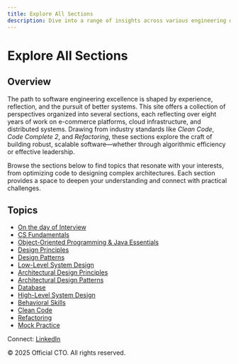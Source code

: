 ```yaml
---
title: Explore All Sections
description: Dive into a range of insights across various engineering domains, from algorithms to system design, drawn from real-world experience in scalable systems.
---
```


# Explore All Sections

## Overview
The path to software engineering excellence is shaped by experience, reflection, and the pursuit of better systems. This site offers a collection of perspectives organized into several sections, each reflecting over eight years of work on e-commerce platforms, cloud infrastructure, and distributed systems. Drawing from industry standards like *Clean Code*, *Code Complete 2*, and *Refactoring*, these sections explore the craft of building robust, scalable software—whether through algorithmic efficiency or effective leadership.

Browse the sections below to find topics that resonate with your interests, from optimizing code to designing complex architectures. Each section provides a space to deepen your understanding and connect with practical challenges.



## Topics
- [On the day of Interview](/interview-section/facing-interviews)
- [CS Fundamentals](/interview-section/fundamentals)
- [Object-Oriented Programming & Java Essentials](/interview-section/oop-java)
- [Design Principles](/interview-section/design-principles)
- [Design Patterns](/interview-section/design-patterns)
- [Low-Level System Design](/interview-section/lld)
- [Architectural Design Principles](/interview-section/architectural-design-principles)
- [Architectural Design Patterns](/interview-section/architectural-design-patterns)
- [Database](/interview-section/database)
- [High-Level System Design](/interview-section/hld)
- [Behavioral Skills](/interview-section/behavioral)
- [Clean Code](/interview-section/clean-code)
- [Refactoring](/interview-section/refactoring)
- [Mock Practice](/interview-section/mocks)

<footer>
  <p>Connect: <a href="https://www.linkedin.com/in/ravi-shankar-a725b0225/">LinkedIn</a></p>
  <!-- <p>Contact: <a href="mailto:your-email@example.com">your-email@example.com</a></p> -->
  <p>&copy; 2025 Official CTO. All rights reserved.</p>
</footer>